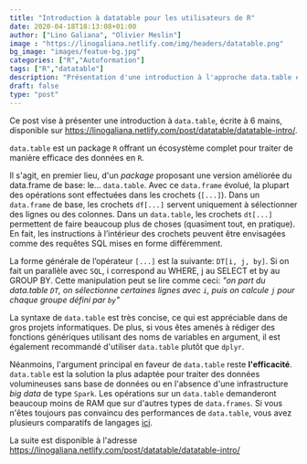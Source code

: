 ```yaml
---
title: "Introduction à datatable pour les utilisateurs de R"
date: 2020-04-18T18:13:08+01:00
author: ["Lino Galiana", "Olivier Meslin"]
image : "https://linogaliana.netlify.com/img/headers/datatable.png"
bg_image: "images/featue-bg.jpg"
categories: ["R","Autoformation"]
tags: ["R","datatable"]
description: "Présentation d'une introduction à l'approche data.table en R"
draft: false
type: "post"
---
```


Ce post vise à présenter une introduction à `data.table`, écrite à 6 mains, disponible
sur <https://linogaliana.netlify.com/post/datatable/datatable-intro/>.


`data.table` est un package `R` offrant un écosystème complet pour traiter de manière
efficace des données en `R`.

Il s'agit, en premier lieu, d'un *package* proposant
une version améliorée du data.frame de base: le... `data.table`.
Avec ce `data.frame` évolué, la plupart des opérations sont effectuées dans 
les crochets (`[...]`). Dans un `data.frame` de base, les crochets
`df[...]` servent uniquement à
sélectionner des lignes ou des colonnes. Dans un `data.table`,
les crochets `dt[...]` permettent de faire beaucoup plus de choses
(quasiment tout, en pratique). En fait, les
instructions à l’intérieur
des crochets peuvent être envisagées
comme des requêtes SQL mises en forme différemment.

La forme générale de l’opérateur `[...]` est la suivante: `DT[i, j, by]`.
Si on fait un parallèle avec `SQL`, i correspond au WHERE,
j au SELECT et by au GROUP BY.
Cette manipulation peut se lire comme ceci:
*"on part du data.table `DT`, on sélectionne certaines lignes
avec `i`, puis on calcule `j` pour chaque groupe défini par `by`"*

La syntaxe de `data.table` est très concise, ce qui est
appréciable dans de gros projets informatiques. De plus,
si vous êtes amenés à rédiger des fonctions
génériques utilisant des noms
de variables en argument, il est également recommandé d'utiliser
`data.table` plutôt que `dplyr`.
  
Néanmoins, l'argument principal en faveur de `data.table` reste **l'efficacité**.
`data.table` est la solution la plus adaptée pour traiter des données
volumineuses sans base de données ou en l'absence d'une infrastructure
*big data* de type `Spark`. Les opérations sur un `data.table`
demanderont beaucoup moins de RAM que sur d'autres types de 
`data.frames`. Si vous n'êtes toujours pas convaincu des performances de `data.table`,
vous avez plusieurs comparatifs de 
langages [ici](https://h2oai.github.io/db-benchmark/).


La suite est disponible à l'adresse
<https://linogaliana.netlify.com/post/datatable/datatable-intro/>




